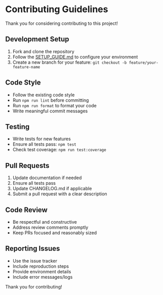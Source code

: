 # Contributing Guidelines

Thank you for considering contributing to this project!

## Development Setup

1. Fork and clone the repository
2. Follow the [SETUP_GUIDE.md](./SETUP_GUIDE.md) to configure your environment
3. Create a new branch for your feature: `git checkout -b feature/your-feature-name`

## Code Style

- Follow the existing code style
- Run `npm run lint` before committing
- Run `npm run format` to format your code
- Write meaningful commit messages

## Testing

- Write tests for new features
- Ensure all tests pass: `npm test`
- Check test coverage: `npm run test:coverage`

## Pull Requests

1. Update documentation if needed
2. Ensure all tests pass
3. Update CHANGELOG.md if applicable
4. Submit a pull request with a clear description

## Code Review

- Be respectful and constructive
- Address review comments promptly
- Keep PRs focused and reasonably sized

## Reporting Issues

- Use the issue tracker
- Include reproduction steps
- Provide environment details
- Include error messages/logs

Thank you for contributing!
